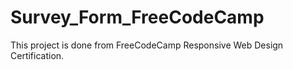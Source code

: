 # Survey_Form_FreeCodeCamp

This project is done from FreeCodeCamp Responsive Web Design Certification.
